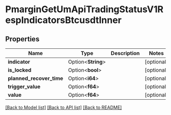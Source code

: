 # PmarginGetUmApiTradingStatusV1RespIndicatorsBtcusdtInner

## Properties

Name | Type | Description | Notes
------------ | ------------- | ------------- | -------------
**indicator** | Option<**String**> |  | [optional]
**is_locked** | Option<**bool**> |  | [optional]
**planned_recover_time** | Option<**i64**> |  | [optional]
**trigger_value** | Option<**f64**> |  | [optional]
**value** | Option<**f64**> |  | [optional]

[[Back to Model list]](../README.md#documentation-for-models) [[Back to API list]](../README.md#documentation-for-api-endpoints) [[Back to README]](../README.md)


